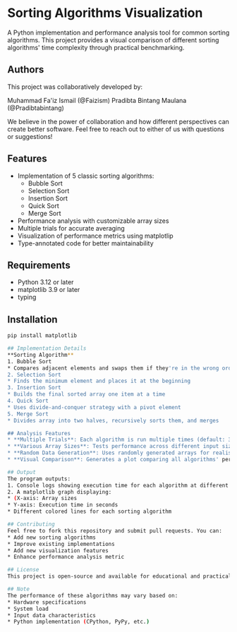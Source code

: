 # Sorting Algorithms Visualization

A Python implementation and performance analysis tool for common sorting algorithms. This project provides a visual comparison of different sorting algorithms' time complexity through practical benchmarking.

## Authors
This project was collaboratively developed by:

Muhammad Fa'iz Ismail (@Faizism)
Pradibta Bintang Maulana (@Pradibtabintang)

We believe in the power of collaboration and how different perspectives can create better software. Feel free to reach out to either of us with questions or suggestions!

## Features

* Implementation of 5 classic sorting algorithms:
  * Bubble Sort
  * Selection Sort
  * Insertion Sort
  * Quick Sort
  * Merge Sort
* Performance analysis with customizable array sizes
* Multiple trials for accurate averaging
* Visualization of performance metrics using matplotlip
* Type-annotated code for better maintainability

## Requirements
* Python 3.12 or later
* matplotlib 3.9 or later
* typing

## Installation
   ```bash
   pip install matplotlib

## Implementation Details
**Sorting Algorithm**
1. Bubble Sort
   * Compares adjacent elements and swaps them if they're in the wrong order
2. Selection Sort
   * Finds the minimum element and places it at the beginning
3. Insertion Sort
   * Builds the final sorted array one item at a time
4. Quick Sort
   * Uses divide-and-conquer strategy with a pivot element
5. Merge Sort
   * Divides array into two halves, recursively sorts them, and merges
  
## Analysis Features
* **Multiple Trials**: Each algorithm is run multiple times (default: 3) to get average performance
* **Various Array Sizes**: Tests performance across different input sizes
* **Random Data Generation**: Uses randomly generated arrays for realistic testing
* **Visual Comparison**: Generates a plot comparing all algorithms' performance

## Output
The program outputs:
1. Console logs showing execution time for each algorithm at different array sizes
2. A matplotlib graph displaying:
   * (X-axis: Array sizes
   * Y-axis: Execution time in seconds
   * Different colored lines for each sorting algorithm
  
## Contributing
Feel free to fork this repository and submit pull requests. You can:
* Add new sorting algorithms
* Improve existing implementations
* Add new visualization features
* Enhance performance analysis metric

## License
This project is open-source and available for educational and practical use.

## Note
The performance of these algorithms may vary based on:
* Hardware specifications
* System load
* Input data characteristics
* Python implementation (CPython, PyPy, etc.)
